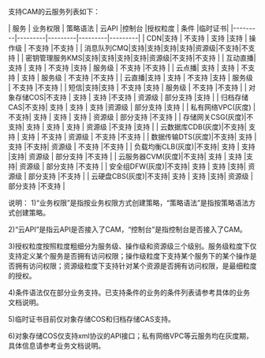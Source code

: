 支持CAM的云服务列表如下：

| 服务  | 业务权限  | 策略语法 | 云API |控制台  |授权粒度 | 条件 |临时证书|
|---------|---------|---------|---------|---------|
| CDN|支持 | 不支持 | 	支持 |支持 |  操作级 | 不支持 |不支持 |
| 消息队列CMQ|支持|支持|支持|支持|资源级|不支持|不支持 |
| 密钥管理服务KMS|支持|支持|支持|支持|资源级|不支持|不支持 |
| 互动直播|支持 | 支持 | 不支持 |支持 |  服务级 | 不支持 |不支持 |
| 云点播|  支持 | 支持 | 不支持 | 支持 | 服务级 | 不支持 |不支持 |
| 云直播|支持 | 支持 | 不支持 |支持  | 服务级 | 不支持 |不支持 |
| 短信|支持|支持 | 不支持 |支持 | 服务级 | 不支持 |不支持 |
| 对象存储COS|不支持 | 支持 | 支持 |不支持 | 资源级 | 部分支持 |支持 |
| 归档存储CAS|不支持| 支持 | 支持  | 支持  |资源级 | 部分支持 |支持 |
| 私有网络VPC(灰度) |不支持|  支持 | 支持  | 支持 | 资源级 | 部分支持 |不支持 |
| 存储网关CSG(灰度)|不支持| 支持 | 支持 | 支持  | 资源级 |不支持 |支持 |
| 云数据库CDB(灰度)|不支持| 支持 | 支持  | 不支持  | 资源级 | 不支持 |不支持 |
| 数据传输DTS(灰度)|不支持| 支持 | 支持  |不支持| 资源级 | 不支持 |不支持 |
| 负载均衡CLB(灰度)|不支持| 支持 | 支持  |支持| 资源级 | 部分支持 |不支持 |
| 云服务器CVM(灰度)|不支持| 支持 | 支持  |支持| 资源级 | 部分支持 |不支持 |
| 安全组DFW(灰度)|不支持| 支持 | 支持  |支持| 资源级 | 部分支持 |不支持 |
| 云硬盘CBS(灰度)|不支持| 支持 | 支持  |支持| 资源级 | 部分支持 |不支持 |

说明：
1)“业务权限”是指按业务权限方式创建策略，“策略语法”是指按策略语法方式创建策略。

2)“云API”是指云API是否接入了CAM，“控制台”是指控制台是否接入了CAM。 

3)授权粒度按照粒度粗细分为服务级、操作级和资源级三个级别。服务级粒度下仅支持定义某个服务是否拥有访问权限；操作级粒度下支持某个服务下的某个操作是否拥有访问权限；资源级粒度下支持针对某个资源是否拥有访问权限，是最细粒度的授权。

4)条件语法仅在部分业务支持。已支持条件的业务的条件列表请参考具体的业务文档说明。

5)临时证书目前仅对象存储COS和归档存储CAS支持。

6)对象存储COS仅支持xml协议的API接口；私有网络VPC等云服务均在灰度期，具体信息请参考业务文档说明。

